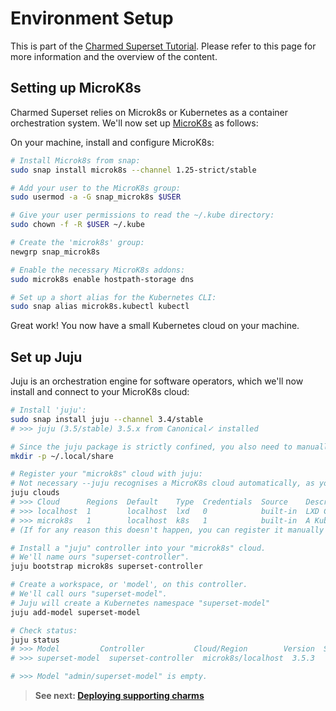 # Environment Setup

This is part of the
[Charmed Superset Tutorial]().
Please refer to this page for more information and the overview of the content.

## Setting up MicroK8s

Charmed Superset relies on Microk8s or Kubernetes as a container orchestration system.
We'll now set up [MicroK8s](https://microk8s.io/docs) as follows: 

On your machine, install and configure MicroK8s:

```bash
# Install Microk8s from snap:
sudo snap install microk8s --channel 1.25-strict/stable

# Add your user to the MicroK8s group:
sudo usermod -a -G snap_microk8s $USER

# Give your user permissions to read the ~/.kube directory:
sudo chown -f -R $USER ~/.kube

# Create the 'microk8s' group:
newgrp snap_microk8s

# Enable the necessary MicroK8s addons:
sudo microk8s enable hostpath-storage dns

# Set up a short alias for the Kubernetes CLI:
sudo snap alias microk8s.kubectl kubectl
```
Great work! You now have a small Kubernetes cloud on your machine.


## Set up Juju

Juju is an orchestration engine for software operators, which we'll now install and connect to your MicroK8s cloud:

```bash
# Install 'juju':
sudo snap install juju --channel 3.4/stable
# >>> juju (3.5/stable) 3.5.x from Canonical✓ installed

# Since the juju package is strictly confined, you also need to manually create a path:
mkdir -p ~/.local/share

# Register your "microk8s" cloud with juju:
# Not necessary --juju recognises a MicroK8s cloud automatically, as you can see by running 'juju clouds'.
juju clouds
# >>> Cloud      Regions  Default    Type  Credentials  Source    Description
# >>> localhost  1        localhost  lxd   0            built-in  LXD Container Hypervisor
# >>> microk8s   1        localhost  k8s   1            built-in  A Kubernetes Cluster
# (If for any reason this doesn't happen, you can register it manually using 'juju add-k8s microk8s'.)

# Install a "juju" controller into your "microk8s" cloud.
# We'll name ours "superset-controller".
juju bootstrap microk8s superset-controller

# Create a workspace, or 'model', on this controller.
# We'll call ours "superset-model".
# Juju will create a Kubernetes namespace "superset-model"
juju add-model superset-model

# Check status:
juju status
# >>> Model         Controller           Cloud/Region        Version  SLA          Timestamp
# >>> superset-model  superset-controller  microk8s/localhost  3.5.3    unsupported  16:05:03+01:00

# >>> Model "admin/superset-model" is empty.
```

> **See next:
> [Deploying supporting charms]()**